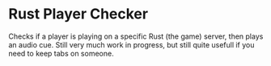 # Rust Player Checker
Checks if a player is playing on a specific Rust (the game) server, then plays an audio cue.
Still very much work in progress, but still quite usefull if you need to keep tabs on someone.
